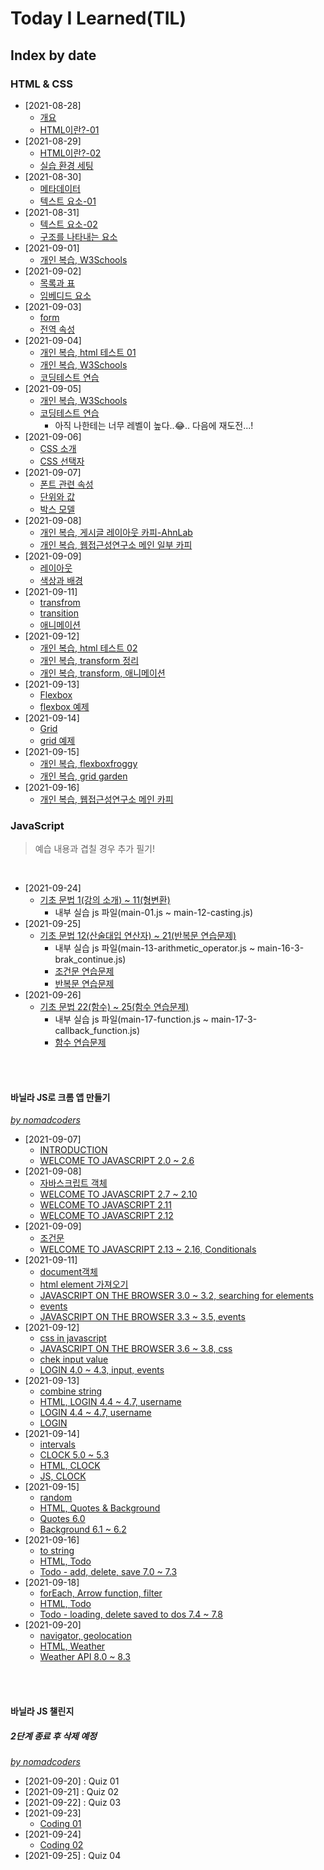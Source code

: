 # Today I Learned(TIL)

## Index by date
### HTML & CSS
- [2021-08-28]
  - [개요](./html/00_html-summary.md#%EA%B0%9C%EC%9A%94)
  - [HTML이란?-01](./html/00_html-summary.md#html%EC%9D%B4%EB%9E%80-01)
- [2021-08-29]
  - [HTML이란?-02](./html/00_html-summary.md#html%EC%9D%B4%EB%9E%80-02)
  - [실습 환경 세팅](./html/210829_index.html)
- [2021-08-30]
  - [메타데이터](./html/00_html-summary.md#%EB%A9%94%ED%83%80%EB%8D%B0%EC%9D%B4%ED%84%B0)
  - [텍스트 요소-01](./html/00_html-summary.md#%ED%85%8D%EC%8A%A4%ED%8A%B8-%EC%9A%94%EC%86%8C-01)
- [2021-08-31]
  - [텍스트 요소-02](./html/00_html-summary.md#%ED%85%8D%EC%8A%A4%ED%8A%B8-%EC%9A%94%EC%86%8C-02)
  - [구조를 나타내는 요소](./html/00_html-summary.md#%EA%B5%AC%EC%A1%B0%EB%A5%BC-%EB%82%98%ED%83%80%EB%82%B4%EB%8A%94-%EC%9A%94%EC%86%8C)
- [2021-09-01]
  - [개인 복습, W3Schools](./html/210901_html-review.html)
- [2021-09-02]
  - [목록과 표](./html/00_html-summary.md#%EB%AA%A9%EB%A1%9D%EA%B3%BC-%ED%91%9C)
  - [임베디드 요소](./html/00_html-summary.md#%EC%9E%84%EB%B2%A0%EB%94%94%EB%93%9C-%EC%9A%94%EC%86%8C)
- [2021-09-03]
  - [form](./html/00_html-summary.md#form)
  - [전역 속성](./html/00_html-summary.md#%EC%A0%84%EC%97%AD-%EC%86%8D%EC%84%B1)
- [2021-09-04]
  - [개인 복습, html 테스트 01](./html/210904_html-test.html)
  - [개인 복습, W3Schools](./html/210904_html-review.html)
  - [코딩테스트 연습](./html/210904_coding-test.js)
- [2021-09-05]
  - [개인 복습, W3Schools](./html/210905_html-review.html)
  - [코딩테스트 연습](./html/210905_coding-test.js)
    - 아직 나한테는 너무 레벨이 높다..😂.. 다음에 재도전...!
- [2021-09-06]
  - [CSS 소개](./html/00_html-summary.md#CSS-%EC%86%8C%EA%B0%9C)
  - [CSS 선택자](./html/00_html-summary.md#CSS-%EC%84%A0%ED%83%9D%EC%9E%90)
- [2021-09-07]
  - [폰트 관련 속성](./html/00_html-summary.md#%ED%8F%B0%ED%8A%B8-%EA%B4%80%EB%A0%A8-%EC%86%8D%EC%84%B1)
  - [단위와 값](./html/00_html-summary.md#%EB%8B%A8%EC%9C%84%EC%99%80-%EA%B0%92)
  - [박스 모델](./html/00_html-summary.md#%EB%B0%95%EC%8A%A4-%EB%AA%A8%EB%8D%B8)
- [2021-09-08]
  - [개인 복습, 게시글 레이아웃 카피-AhnLab](./html/_project/01_ahn/210908_example-ahnlab.html)
  - [개인 복습, 웹접근성연구소 메인 일부 카피](./html/_project/02_wah/210908_example-wah.html)
- [2021-09-09]
  - [레이아웃](./html/00_html-summary.md#%EB%A0%88%EC%9D%B4%EC%95%84%EC%9B%83)
  - [색상과 배경](./html/00_html-summary.md#%EC%83%89%EC%83%81%EA%B3%BC-%EB%B0%B0%EA%B2%BD)
- [2021-09-11]
  - [transfrom](./html/00_html-summary.md#transform)
  - [transition](./html/00_html-summary.md#transition)
  - [애니메이션](./html/00_html-summary.md#%EC%95%A0%EB%8B%88%EB%A9%94%EC%9D%B4%EC%85%98)
- [2021-09-12]
  - [개인 복습, html 테스트 02](./html/210912_html-test.html)
  - [개인 복습, transform 정리](./html/210912_html-transform.html)
  - [개인 복습, transform, 애니메이션](./html/210912_html-cube.html)
- [2021-09-13]
  - [Flexbox](./html/00_html-summary.md#Flexbox)
  - [flexbox 예제](./html/210913_css-21_flexbox.html)
- [2021-09-14]
  - [Grid](./html/00_html-summary.md#Grid)
  - [grid 예제](./html/210914_css-22_grid.html)
- [2021-09-15]
  - [개인 복습, flexboxfroggy](./html/210915_html-flexboxfroggy.md)
  - [개인 복습, grid garden](./html/210915_html-gridgarden.md)
- [2021-09-16]
  - [개인 복습, 웹접근성연구소 메인 카피](./html/_project/03_wah-responsive/index.html)

### JavaScript
> 예습 내용과 겹칠 경우 추가 필기!
<br>

- [2021-09-24]
  - [기초 문법 1(강의 소개) ~ 11(형변환)](./javascript/00_javascript-summary.md#JavaScript%3F)
    - 내부 실습 js 파일(main-01.js ~ main-12-casting.js)
- [2021-09-25]
  - [기초 문법 12(산술대입 연산자) ~ 21(반복문 연습문제)](./javascript/00_javascript-summary.md#%EC%97%B0%EC%82%B0%EC%9E%90)
    - 내부 실습 js 파일(main-13-arithmetic_operator.js ~ main-16-3-brak_continue.js)
    - [조건문 연습문제](./javascript/15-test.js)
    - [반복문 연습문제](./javascript/16-test.js)
- [2021-09-26]
  - [기초 문법 22(함수) ~ 25(함수 연습문제)](./javascript/00_javascript-summary.md#Function)
    - 내부 실습 js 파일(main-17-function.js ~ main-17-3-callback_function.js)
    - [함수 연습문제](./javascript/17-test.js)
<br>
<br>

#### 바닐라 JS로 크롬 앱 만들기
<cite><a href="https://nomadcoders.co/javascript-for-beginners">by nomadcoders</a></cite>
<br>

- [2021-09-07]
  - [INTRODUCTION](./javascript/00_javascript-summary.md#JavaScript%3F)
  - [WELCOME TO JAVASCRIPT 2.0 ~ 2.6](./javascript/project-momentum/01_practice.js)
- [2021-09-08]
  - [자바스크립트 객체](./javascript/00_javascript-summary.md#Function)
  - [WELCOME TO JAVASCRIPT 2.7 ~ 2.10](./javascript/project-momentum/02_practice.js)
  - [WELCOME TO JAVASCRIPT 2.11](./javascript/project-momentum/03_practice-calculator.js)
  - [WELCOME TO JAVASCRIPT 2.12](./javascript/project-momentum/04_practice.js)
- [2021-09-09]
  - [조건문](./javascript/00_javascript-summary.md#Conditionals)
  - [WELCOME TO JAVASCRIPT 2.13 ~ 2.16, Conditionals](./javascript/project-momentum/05_practice.js)
- [2021-09-11]
  - [document객체](./javascript/00_javascript-summary.md#Document)
  - [html element 가져오기](./javascript/00_javascript-summary.md#getElement)
  - [JAVASCRIPT ON THE BROWSER 3.0 ~ 3.2, searching for elements](./javascript/project-momentum/06_practice.js)
  - [events](./javascript/00_javascript-summary.md#events)
  - [JAVASCRIPT ON THE BROWSER 3.3 ~ 3.5, events](./javascript/project-momentum/07_practice.js)
- [2021-09-12]
  - [css in javascript](./javascript/00_javascript-summary.md#css-in-javascript)
  - [JAVASCRIPT ON THE BROWSER 3.6 ~ 3.8, css](./javascript/project-momentum/08_practice.js)
  - [chek input value](./javascript/00_javascript-summary.md#check-input-value)
  - [LOGIN 4.0 ~ 4.3, input, events](./javascript/project-momentum/09_practice.js)
- [2021-09-13]
  - [combine string](./javascript/00_javascript-summary.md#combine-string)
  - [HTML, LOGIN 4.4 ~ 4.7, username](./javascript/project-momentum/test2.html)
  - [LOGIN 4.4 ~ 4.7, username](./javascript/project-momentum/10_practice.js)
  - [LOGIN](./javascript/project-momentum/momentum/js/greetings.js)
- [2021-09-14]
  - [intervals](./javascript/00_javascript-summary.md#intervals)
  - [CLOCK 5.0 ~ 5.3](./javascript/project-momentum/11_practice.js)
  - [HTML, CLOCK](./javascript/project-momentum/momentum/index.html)
  - [JS, CLOCK](./javascript/project-momentum/momentum/js/clock.js)
- [2021-09-15]
  - [random](./javascript/00_javascript-summary.md#random)
  - [HTML, Quotes & Background](./javascript/project-momentum/momentum/index.html)
  - [Quotes 6.0](./javascript/project-momentum/momentum/js/quotes.js)
  - [Background 6.1 ~ 6.2](./javascript/project-momentum/momentum/js/background.js)
- [2021-09-16]
  - [to string](./javascript/00_javascript-summary.md#object-to-string)
  - [HTML, Todo](./javascript/project-momentum/momentum/index.html)
  - [Todo - add, delete, save 7.0 ~ 7.3](./javascript/project-momentum/momentum/js/todo.js)
- [2021-09-18]
  - [forEach, Arrow function, filter](./javascript/00_javascript-summary.md#forEach)
  - [HTML, Todo](./javascript/project-momentum/momentum/index.html)
  - [Todo - loading, delete saved to dos 7.4 ~ 7.8](./javascript/project-momentum/momentum/js/todo.js)
- [2021-09-20]
  - [navigator, geolocation](./javascript/00_javascript-summary.md#geolocation)
  - [HTML, Weather](./javascript/project-momentum/momentum/index.html)
  - [Weather API 8.0 ~ 8.3](./javascript/project-momentum/momentum/js/todo.js)
<br>
<br>

#### 바닐라 JS 챌린지
##### 2단계 종료 후 삭제 예정
<cite><a href="https://nomadcoders.co/vanillajs-challenge">by nomadcoders</a></cite>
<br>

- [2021-09-20] : Quiz 01
- [2021-09-21] : Quiz 02
- [2021-09-22] : Quiz 03
- [2021-09-23]
  - [Coding 01](./javascript/challenge-vanilla/210923/index.html)
- [2021-09-24]
  - [Coding 02](./javascript/challenge-vanilla/210924/index.html)
- [2021-09-25] : Quiz 04

<!-- 
띄어쓰기는 + 대신 - 로 적용
인코더 : %EA%B5%AC%EC%A1%B0%EB%A5%BC+%EB%82%98%ED%83%80%EB%82%B4%EB%8A%94+%EC%9A%94%EC%86%8C
git : %EA%B5%AC%EC%A1%B0%EB%A5%BC-%EB%82%98%ED%83%80%EB%82%B4%EB%8A%94-%EC%9A%94%EC%86%8C
 -->

